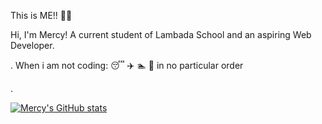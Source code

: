 This is ME!! :woman_shrugging:


Hi, I'm Mercy! A current student of Lambada School and an aspiring Web Developer. 

. When i am not coding: :sleeping: :airplane: :swimmer: :curry: in no particular order

. 

[![Mercy's GitHub stats](https://github-readme-stats.vercel.app/api?username=masantea)](https://github.com/anuraghazra/github-readme-stats)




